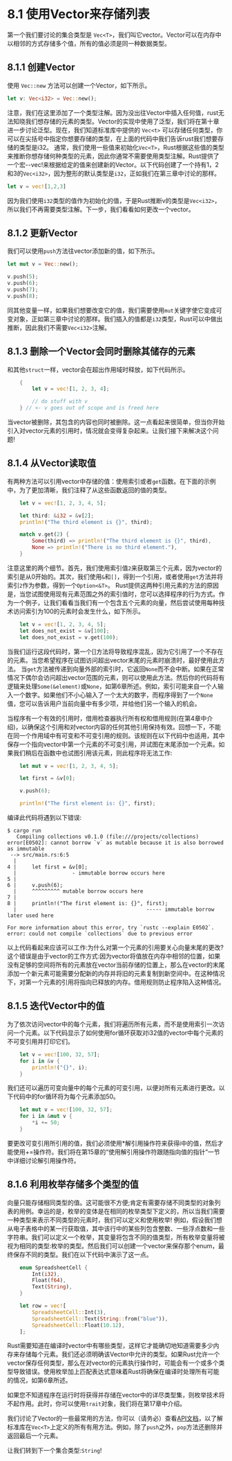 
# 8.1 使用Vector来存储列表
第一个我们要讨论的集合类型是 `Vec<T>`，我们叫它vector。Vector可以在内存中以相邻的方式存储多个值，所有的值必须是同一种数据类型。

## 8.1.1 创建Vector
使用 `Vec::new` 方法可以创建一个Vector，如下所示。
``` rust
let v: Vec<i32> = Vec::new();
```
注意，我们在这里添加了一个类型注解。因为没出往Vector中插入任何值，rust无法知晓我们想存储的元素的类型。Vector的实现中使用了泛型，我们将在第十章进一步讨论泛型。现在，我们知道标准库中提供的 `Vec<t>` 可以存储任何类型，你可以在尖括号中指定你想要存储的类型，在上面的代码中我们告诉rust我们想要存储的类型是i32。
通常，我们使用一些值来初始化`Vec<T>`，Rust根据这些值的类型来推断你想存储何种类型的元素，因此你通常不需要使用类型注解。Rust提供了一个宏--vec!来根据给定的值来创建新的Vector。以下代码创建了一个持有1，2和3的`Vec<i32>`，因为整形的默认类型是`i32`，正如我们在第三章中讨论的那样。
``` rust
let v = vec![1,2,3]
```
因为我们使用`i32`类型的值作为初始化的值，于是Rust推断v的类型是`Vec<i32>`，所以我们不再需要类型注解。下一步，我们看看如何更改一个vector。

## 8.1.2 更新Vector
我们可以使用`push`方法往vector添加新的值，如下所示。
``` rust
let mut v = Vec::new();

v.push(5);
v.push(6);
v.push(7);
v.push(8);
```
同其他变量一样，如果我们想要改变它的值，我们需要使用`mut`关键字使它变成可变对象，正如第三章中讨论的那样。我们插入的值都是`i32`类型，Rust可以中做出推断，因此我们不需要`Vec<i32>`注解。

## 8.1.3 删除一个Vector会同时删除其储存的元素
和其他`struct`一样，vector会在超出作用域时释放，如下代码所示。
``` rust
    {
        let v = vec![1, 2, 3, 4];

        // do stuff with v
    } // <- v goes out of scope and is freed here
```
当vector被删除，其包含的内容也同时被删除。这一点看起来很简单，但当你开始引入对vector元素的引用时，情况就会变得复杂起来。让我们接下来解决这个问题!

## 8.1.4 从Vector读取值
有两种方法可以引用vector中存储的值：使用索引或者`get`函数。在下面的示例中，为了更加清晰，我们注释了从这些函数返回的值的类型。
``` rust
    let v = vec![1, 2, 3, 4, 5];

    let third: &i32 = &v[2];
    println!("The third element is {}", third);

    match v.get(2) {
        Some(third) => println!("The third element is {}", third),
        None => println!("There is no third element."),
    }
```
注意这里的两个细节。首先，我们使用索引值`2`来获取第三个元素，因为vector的索引是从0开始的。其次，我们使用`&`和`[]`，得到一个引用，或者使用`get`方法并将索引`2`作为参数，得到一个`Option<&T>`。
Rust提供这两种引用元素的方法的原因是，当您试图使用现有元素范围之外的索引值时，您可以选择程序的行为方式。作为一个例子，让我们看看当我们有一个包含五个元素的向量，然后尝试使用每种技术访问索引为100的元素时会发生什么，如下所示。
``` rust
    let v = vec![1, 2, 3, 4, 5];
    let does_not_exist = &v[100];
    let does_not_exist = v.get(100);
```
当我们运行这段代码时，第一个[]方法将导致程序混乱，因为它引用了一个不存在的元素。当您希望程序在试图访问超出vector末尾的元素时崩溃时，最好使用此方法。
当`get`方法被传递到向量外部的索引时，它返回`None`而不会中断。如果在正常情况下偶尔会访问超出vector范围的元素，则可以使用此方法。然后你的代码将有逻辑来处理`Some(&element)`或`None`，如第6章所述。例如，索引可能来自一个人输入一个数字。如果他们不小心输入了一个太大的数字，而程序得到了一个`None`值，您可以告诉用户当前向量中有多少项，并给他们另一个输入的机会。

当程序有一个有效的引用时，借用检查器执行所有权和借用规则(在第4章中介绍)，以确保这个引用和对vector内容的任何其他引用保持有效。回想一下，不能在同一个作用域中有可变和不可变引用的规则。该规则在以下代码中也适用，其中保存一个指向vector中第一个元素的不可变引用，并试图在末尾添加一个元素。如果我们稍后在函数中也试图引用该元素，则此程序将无法工作:
``` rust
    let mut v = vec![1, 2, 3, 4, 5];

    let first = &v[0];

    v.push(6);

    println!("The first element is: {}", first);
```
编译此代码将遇到以下错误:
``` shell
$ cargo run
   Compiling collections v0.1.0 (file:///projects/collections)
error[E0502]: cannot borrow `v` as mutable because it is also borrowed as immutable
 --> src/main.rs:6:5
  |
4 |     let first = &v[0];
  |                  - immutable borrow occurs here
5 | 
6 |     v.push(6);
  |     ^^^^^^^^^ mutable borrow occurs here
7 | 
8 |     println!("The first element is: {}", first);
  |                                          ----- immutable borrow later used here

For more information about this error, try `rustc --explain E0502`.
error: could not compile `collections` due to previous error
```

以上代码看起来应该可以工作:为什么对第一个元素的引用要关心向量末尾的更改?这个错误是由于vector的工作方式:因为vector将值放在内存中相邻的位置，如果没有足够的空间将所有的元素放在vector当前存储的位置上，那么在vector的末尾添加一个新元素可能需要分配新的内存并将旧的元素复制到新空间中。在这种情况下，对第一个元素的引用将指向已释放的内存。借用规则防止程序陷入这种情况。

## 8.1.5 迭代Vector中的值
为了依次访问vector中的每个元素，我们将遍历所有元素，而不是使用索引一次访问一个元素。以下代码显示了如何使用for循环获取对i32值的vector中每个元素的不可变引用并打印它们。
``` rust
    let v = vec![100, 32, 57];
    for i in &v {
        println!("{}", i);
    }
```
我们还可以遍历可变向量中的每个元素的可变引用，以便对所有元素进行更改。以下代码中的for循环将为每个元素添加50。
``` rust
    let mut v = vec![100, 32, 57];
    for i in &mut v {
        *i += 50;
    }
```
要更改可变引用所引用的值，我们必须使用*解引用操作符来获得i中的值，然后才能使用+=操作符。我们将在第15章的“使用解引用操作符跟随指向值的指针”一节中详细讨论解引用操作符。

## 8.1.6 利用枚举存储多个类型的值
向量只能存储相同类型的值。这可能很不方便;肯定有需要存储不同类型的对象列表的用例。幸运的是，枚举的变体是在相同的枚举类型下定义的，所以当我们需要一种类型来表示不同类型的元素时，我们可以定义和使用枚举!
例如，假设我们想从电子表格中的某一行获取值，其中该行中的某些列包含整数、一些浮点数和一些字符串。我们可以定义一个枚举，其变量将包含不同的值类型，所有枚举变量将被视为相同的类型:枚举的类型。然后我们可以创建一个vector来保存那个enum，最终保存不同的类型。我们在以下代码中演示了这一点。
``` rust
    enum SpreadsheetCell {
        Int(i32),
        Float(f64),
        Text(String),
    }

    let row = vec![
        SpreadsheetCell::Int(3),
        SpreadsheetCell::Text(String::from("blue")),  
        SpreadsheetCell::Float(10.12),
    ];
```
Rust需要知道在编译时vector中有哪些类型，这样它才能确切地知道需要多少内存来存储每个元素。我们还必须明确该Vector中允许的类型。如果Rust允许一个vector保存任何类型，那么在对vector的元素执行操作时，可能会有一个或多个类型导致错误。使用枚举加上匹配表达式意味着Rust将确保在编译时处理所有可能的情况，如第6章所述。

如果您不知道程序在运行时将获得并存储在vector中的详尽类型集，则枚举技术将不起作用。此时，你可以使用`trait`对象，我们将在第17章中介绍。

我们讨论了Vector的一些最常用的方法，你可以（请务必）查看[API文档](https://doc.rust-lang.org/std/vec/struct.Vec.html)，以了解标准库在`Vec<T>`上定义的所有有用方法。例如，除了`push`之外，`pop`方法还删除并返回最后一个元素。

让我们转到下一个集合类型:`String`!